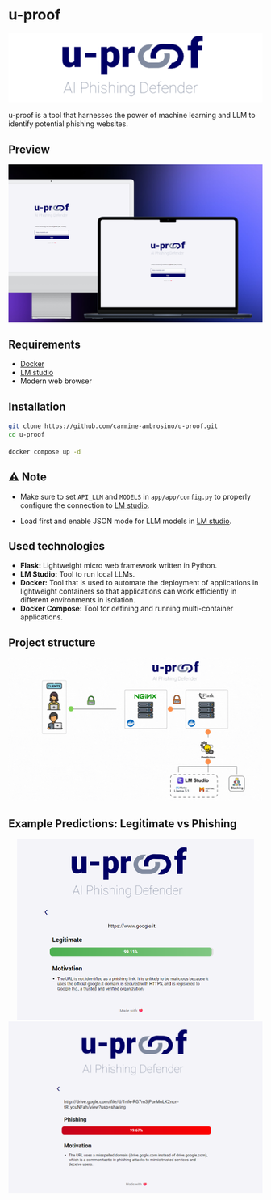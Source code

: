 # u-proof
![](./app/app/static/images/uproof.png)

u-proof is a tool that harnesses the power of machine learning and LLM to identify potential phishing websites.

## Preview
![](./app/app/static/images/preview.png)

## Requirements
- [Docker](https://www.docker.com/)
- [LM studio](https://lmstudio.ai/)
- Modern web browser

## Installation
``` bash
git clone https://github.com/carmine-ambrosino/u-proof.git
cd u-proof

docker compose up -d
```
## ⚠️ Note
- Make sure to set `API_LLM` and `MODELS` in `app/app/config.py` to properly configure the connection to [LM studio](https://lmstudio.ai/).

- Load first and enable JSON mode for LLM models in [LM studio](https://lmstudio.ai/).


## Used technologies
- **Flask:** Lightweight micro web framework written in Python.
- **LM Studio:** Tool to run local LLMs.
- **Docker:** Tool that is used to automate the deployment of applications in lightweight containers so that applications can work efficiently in different environments in isolation.
- **Docker Compose:** Tool for defining and running multi-container applications.

## Project structure
![](./app/app/static/images/ProjectStructure.gif)

## Example Predictions: Legitimate vs Phishing

<p align="center">
  <img src="./app/app/static/images/PredizioneCorretta.png" width="470"/>
  <img src="./app/app/static/images/PredizionePhishing.png" width="530"/>
</p>

